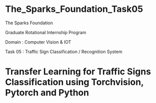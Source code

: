 # The_Sparks_Foundation_Task05

The Sparks Foundation

Graduate Rotational Internship Program

Domain : Computer Vision & IOT

Task 05 : Traffic Sign Classification / Recognition System

# Transfer Learning for Traffic Signs Classification using Torchvision, Pytorch and Python
